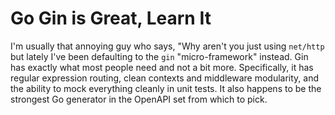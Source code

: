 # Go Gin is Great, Learn It

I'm usually that annoying guy who says, "Why aren't you just using
`net/http` but lately I've been defaulting to the `gin` "micro-framework"
instead. Gin has exactly what most people need and not a bit more.
Specifically, it has regular expression routing, clean contexts and
middleware modularity, and the ability to mock everything cleanly in
unit tests. It also happens to be the strongest Go generator in the
OpenAPI set from which to pick.
